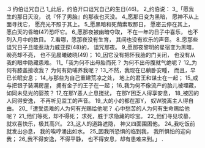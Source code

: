 .3 
约伯诅咒自己 
1_此后，约伯开口诅咒自己的生日(46)。 2_约伯说： 
3_「愿我生的那日灭没， 
说『怀了男胎』的那夜也灭没。 
4_愿那日变为黑暗， 
愿神不从上面寻找它， 
愿亮光不照于其上。 
5_愿黑暗和死荫索取那日， 
愿密云停在其上， 
愿白天的昏暗(47)恐吓它。 
6_愿那夜被幽暗夺取， 
不在一年的日子中喜乐， 
也不列入月中的数目。 
7_看哪，愿那夜没有生育， 
其间也没有欢乐的声音。 
8_愿那些诅咒日子且能惹动力威亚探(48)的， 
诅咒那夜。 
9_愿那夜黎明的星宿变为黑暗， 
盼亮却不亮， 
也不见晨曦破晓(49)； 
10_因它没有把怀我胎的门关闭， 
也没有从我的眼中隐藏患难。 
11_「我为何不出母胎而死？ 
为何不出母腹就气绝呢？ 
12_为何有膝盖接收我？ 
为何有奶哺养我呢？ 
13_不然，我现在已躺卧安睡， 
而且，早已长眠安息； 
14_与那些为自己重建荒凉之处， 
地上的君王和谋士在一起； 
15_或与把银子装满房屋， 
拥有金子的王子在一起； 
16_我为何不像流产的胎儿被埋藏， 
如同未见光的婴孩？ 
17_在那Y恶人止息搅扰， 
在那Y困乏人得享安息， 
18_被囚的人同得安逸， 
不再听见监工的声音。 
19_大的小的都在那Y， 
奴W脱离主人得自由。 
20_「遭受患难的人为何有光赐给他呢？ 
心中愁苦的人为何有生命赐给他呢？ 
21_他们等死，却不得死； 
求死，胜于求隐藏的珍宝。 
22_他们寻见坟墓， 
就欢喜快乐，极其高兴。 
23_这人的道路遮隐， 
神又四面围困他。 
24_我吃饭前就发出@息， 
我的唉哼涌出如水。 
25_因我所恐惧的临到我， 
我所惧怕的迎向我； 
26_我不得安逸，不得平静， 
也不得安息，却有患难来到。」 
.